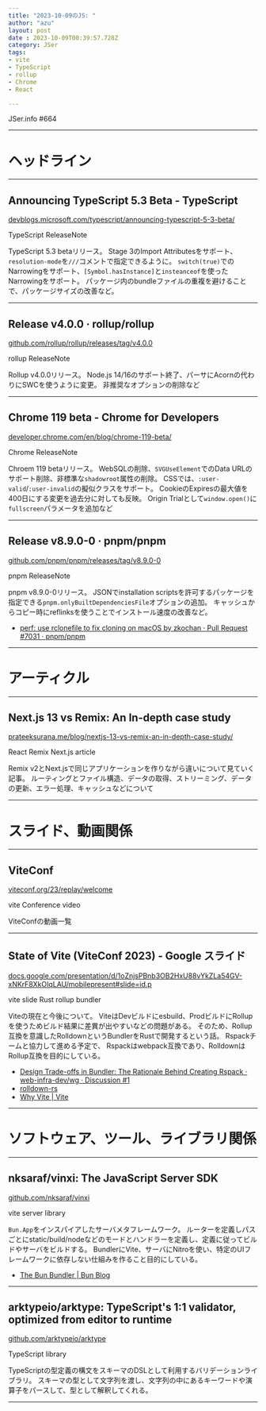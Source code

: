 ```yaml
---
title: "2023-10-09のJS: "
author: "azu"
layout: post
date : 2023-10-09T00:39:57.728Z
category: JSer
tags:
- vite
- TypeScript
- rollup
- Chrome
- React

---
```


JSer.info #664

----

<h1 class="site-genre">ヘッドライン</h1>

----

## Announcing TypeScript 5.3 Beta - TypeScript
[devblogs.microsoft.com/typescript/announcing-typescript-5-3-beta/](https://devblogs.microsoft.com/typescript/announcing-typescript-5-3-beta/ "Announcing TypeScript 5.3 Beta - TypeScript")
<p class="jser-tags jser-tag-icon"><span class="jser-tag">TypeScript</span> <span class="jser-tag">ReleaseNote</span></p>

TypeScript 5.3 betaリリース。
Stage 3のImport Attributesをサポート、`resolution-mode`を`///`コメントで指定できるように。
`switch(true)`でのNarrowingをサポート、`[Symbol.hasInstance]`と`insteanceof`を使ったNarrowingをサポート。
パッケージ内のbundleファイルの重複を避けることで、パッケージサイズの改善など。


----

## Release v4.0.0 · rollup/rollup
[github.com/rollup/rollup/releases/tag/v4.0.0](https://github.com/rollup/rollup/releases/tag/v4.0.0 "Release v4.0.0 · rollup/rollup")
<p class="jser-tags jser-tag-icon"><span class="jser-tag">rollup</span> <span class="jser-tag">ReleaseNote</span></p>

Rollup v4.0.0リリース。
Node.js 14/16のサポート終了、パーサにAcornの代わりにSWCを使うように変更。
非推奨なオプションの削除など


----

## Chrome 119 beta - Chrome for Developers
[developer.chrome.com/en/blog/chrome-119-beta/](https://developer.chrome.com/en/blog/chrome-119-beta/ "Chrome 119 beta - Chrome for Developers")
<p class="jser-tags jser-tag-icon"><span class="jser-tag">Chrome</span> <span class="jser-tag">ReleaseNote</span></p>

Chroem 119 betaリリース。
WebSQLの削除、`SVGUseElement`でのData URLのサポート削除、非標準な`shadowroot`属性の削除。
CSSでは、`:user-valid`/`:user-invalid`の擬似クラスをサポート。
CookieのExpiresの最大値を400日にする変更を過去分に対しても反映。
Origin Trialとして`window.open()`に`fullscreen`パラメータを追加など


----

## Release v8.9.0-0 · pnpm/pnpm
[github.com/pnpm/pnpm/releases/tag/v8.9.0-0](https://github.com/pnpm/pnpm/releases/tag/v8.9.0-0 "Release v8.9.0-0 · pnpm/pnpm")
<p class="jser-tags jser-tag-icon"><span class="jser-tag">pnpm</span> <span class="jser-tag">ReleaseNote</span></p>

pnpm v8.9.0-0リリース。
JSONでinstallation scriptsを許可するパッケージを指定できる`pnpm.onlyBuiltDependenciesFile`オプションの追加。
キャッシュからコピー時にreflinksを使うことでインストール速度の改善など。

- [perf: use rclonefile to fix cloning on macOS by zkochan · Pull Request #7031 · pnpm/pnpm](https://github.com/pnpm/pnpm/pull/7031 "perf: use rclonefile to fix cloning on macOS by zkochan · Pull Request #7031 · pnpm/pnpm")

----
<h1 class="site-genre">アーティクル</h1>

----

## Next.js 13 vs Remix: An In-depth case study
[prateeksurana.me/blog/nextjs-13-vs-remix-an-in-depth-case-study/](https://prateeksurana.me/blog/nextjs-13-vs-remix-an-in-depth-case-study/ "Next.js 13 vs Remix: An In-depth case study")
<p class="jser-tags jser-tag-icon"><span class="jser-tag">React</span> <span class="jser-tag">Remix</span> <span class="jser-tag">Next.js</span> <span class="jser-tag">article</span></p>

Remix v2とNext.jsで同じアプリケーションを作りながら違いについて見ていく記事。
ルーティングとファイル構造、データの取得、ストリーミング、データの更新、エラー処理、キャッシュなどについて


----
<h1 class="site-genre">スライド、動画関係</h1>

----

## ViteConf
[viteconf.org/23/replay/welcome](https://viteconf.org/23/replay/welcome "ViteConf")
<p class="jser-tags jser-tag-icon"><span class="jser-tag">vite</span> <span class="jser-tag">Conference</span> <span class="jser-tag">video</span></p>

ViteConfの動画一覧


----

## State of Vite (ViteConf 2023) - Google スライド
[docs.google.com/presentation/d/1oZnjsPBnb3OB2HxU88vYkZLa54GV-xNKrF8XkOIqLAU/mobilepresent#slide&#x3D;id.p](https://docs.google.com/presentation/d/1oZnjsPBnb3OB2HxU88vYkZLa54GV-xNKrF8XkOIqLAU/mobilepresent#slide=id.p "State of Vite (ViteConf 2023) - Google スライド")
<p class="jser-tags jser-tag-icon"><span class="jser-tag">vite</span> <span class="jser-tag">slide</span> <span class="jser-tag">Rust</span> <span class="jser-tag">rollup</span> <span class="jser-tag">bundler</span></p>

Viteの現在と今後について。
ViteはDevビルドにesbuild、ProdビルドにRollupを使うためビルド結果に差異が出やすいなどの問題がある。
そのため、Rollup互換を意識したRolldownというBundlerをRustで開発するという話。
Rspackチームと協力して進める予定で、
Rspackはwebpack互換であり、RolldownはRollup互換を目的にしている。

- [Design Trade-offs in Bundler: The Rationale Behind Creating Rspack · web-infra-dev/wg · Discussion #1](https://github.com/web-infra-dev/wg/discussions/1 "Design Trade-offs in Bundler: The Rationale Behind Creating Rspack · web-infra-dev/wg · Discussion #1")
- [rolldown-rs](https://github.com/rolldown-rs/ "rolldown-rs")
- [Why Vite | Vite](https://vitejs.dev/guide/why.html "Why Vite | Vite")

----
<h1 class="site-genre">ソフトウェア、ツール、ライブラリ関係</h1>

----

## nksaraf/vinxi: The JavaScript Server SDK
[github.com/nksaraf/vinxi](https://github.com/nksaraf/vinxi "nksaraf/vinxi: The JavaScript Server SDK")
<p class="jser-tags jser-tag-icon"><span class="jser-tag">vite</span> <span class="jser-tag">server</span> <span class="jser-tag">library</span></p>

`Bun.App`をインスパイアしたサーバメタフレームワーク。
ルーターを定義しパスごとにstatic/build/nodeなどのモードとハンドラーを定義し、定義に従ってビルドやサーバをビルドする。
BundlerにVite、サーバにNitroを使い、特定のUIフレームワークに依存しない仕組みを作ること目的にしている。

- [The Bun Bundler | Bun Blog](https://bun.sh/blog/bun-bundler#sneak-peek-bun-app "The Bun Bundler | Bun Blog")

----

## arktypeio/arktype: TypeScript&#039;s 1:1 validator, optimized from editor to runtime
[github.com/arktypeio/arktype](https://github.com/arktypeio/arktype "arktypeio/arktype: TypeScript&#039;s 1:1 validator, optimized from editor to runtime")
<p class="jser-tags jser-tag-icon"><span class="jser-tag">TypeScript</span> <span class="jser-tag">library</span></p>

TypeScriptの型定義の構文をスキーマのDSLとして利用するバリデーションライブラリ。
スキーマの型として文字列を渡し、文字列の中にあるキーワードや演算子をパースして、型として解釈してくれる。


----
